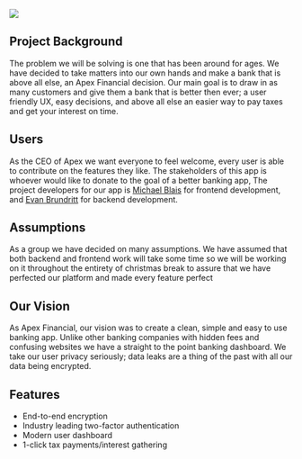 <a href="https://apexbank.tk" target="_blank"><img src="https://i.imgur.com/5IG1VF3.png"></a>


## Project Background
The problem we will be solving is one that has been around for ages. We have decided to take matters into our own hands and make a bank that is above all else, an Apex Financial decision. Our main goal is to draw in as many customers and give them a bank that is better then ever; a user friendly UX, easy decisions, and above all else an easier way to pay taxes and get your interest on time.

## Users
As the CEO of Apex we want everyone to feel welcome, every user is able to contribute on the features they like.
The stakeholders of this app is whoever would like to donate to the goal of a better banking app, The project developers for our app is [Michael Blais](https://github.com/MBlais13) for frontend development, and [Evan Brundritt](https://github.com/JustEvanB) for backend development.

## Assumptions
As a group we have decided on many assumptions. We have assumed that both backend and frontend work will take some time so we will be working on it throughout the entirety of christmas break to assure that we have perfected our platform and made every feature perfect


## Our Vision
As Apex Financial, our vision was to create a clean, simple and easy to use banking app. Unlike other banking companies with hidden fees and confusing websites we have a straight to the point banking dashboard. We take our user privacy seriously; data leaks are a thing of the past with all our data being encrypted.

## Features
* End-to-end encryption
* Industry leading two-factor authentication
* Modern user dashboard
* 1-click tax payments/interest gathering
